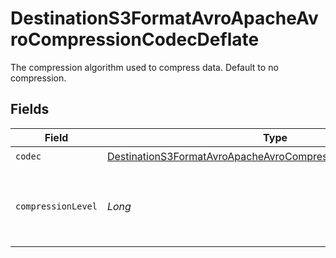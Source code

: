 # DestinationS3FormatAvroApacheAvroCompressionCodecDeflate

The compression algorithm used to compress data. Default to no compression.


## Fields

| Field                                                                                                                                                 | Type                                                                                                                                                  | Required                                                                                                                                              | Description                                                                                                                                           |
| ----------------------------------------------------------------------------------------------------------------------------------------------------- | ----------------------------------------------------------------------------------------------------------------------------------------------------- | ----------------------------------------------------------------------------------------------------------------------------------------------------- | ----------------------------------------------------------------------------------------------------------------------------------------------------- |
| `codec`                                                                                                                                               | [DestinationS3FormatAvroApacheAvroCompressionCodecDeflateCodec](../../models/shared/DestinationS3FormatAvroApacheAvroCompressionCodecDeflateCodec.md) | :heavy_check_mark:                                                                                                                                    | N/A                                                                                                                                                   |
| `compressionLevel`                                                                                                                                    | *Long*                                                                                                                                                | :heavy_check_mark:                                                                                                                                    | 0: no compression & fastest, 9: best compression & slowest.                                                                                           |
